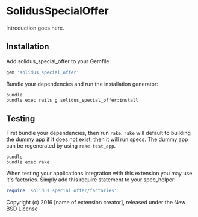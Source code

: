 SolidusSpecialOffer
=================

Introduction goes here.

Installation
------------

Add solidus_special_offer to your Gemfile:

```ruby
gem 'solidus_special_offer'
```

Bundle your dependencies and run the installation generator:

```shell
bundle
bundle exec rails g solidus_special_offer:install
```

Testing
-------

First bundle your dependencies, then run `rake`. `rake` will default to building the dummy app if it does not exist, then it will run specs. The dummy app can be regenerated by using `rake test_app`.

```shell
bundle
bundle exec rake
```

When testing your applications integration with this extension you may use it's factories.
Simply add this require statement to your spec_helper:

```ruby
require 'solidus_special_offer/factories'
```

Copyright (c) 2016 [name of extension creator], released under the New BSD License
